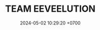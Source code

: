 ---
layout: teamCard
permalink: /team/:title.html
categories: LA2024JN N2 N3 N7 team CXF SEP LIP
liga: LIGA NARANJA
maincover: /assets/logos/EVL.png
puntosLJMAYO24:
date: 2024-05-02 10:29:20 +0700
title: TEAM EEVEELUTION
route: /liga-indigo
tag: johto042024
color: black
puntosLJ202404: 12
grupo: sur
background: '#F16C38'
cover: /assets/backCard.png
team: TEAM EEVEELUTION
ID: EVL
puntos: 0   
pj: 1

#PARTIDO 2
j2: RONDA 2
maincover2: /assets/logos/DFS.png
p2: EVL
r2: 2
rr2: 0
pp2: EME
bg2: rock rock
pt2: 0
pj2: 0
#PARTIDO 3
j3: RONDA 3
p3: EVL
pp3: DES
bg3: rock rock
r3: 0
rr3: 0
pt3: 0
pj3: 0

#PARTIDO 7
j7: RONDA 7
maincover7: /assets/logos/KARASUNO.png
p7: EVL
pp7: HG
bg7: rock rock
r7: 1
rr7: 2
pt7: 0
pj7: 0

---